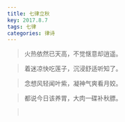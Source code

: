 ```yaml
---
title: 七律立秋
key: 2017.8.7
tags: 七律
categories: 律诗
---
```


<blockquote class="blockquote-center">火热依然已天高，不觉惬意却逍遥。
</blockquote>
<blockquote class="blockquote-center">着迷凉快吃莲子，沉浸舒适听知了。
</blockquote>
<blockquote class="blockquote-center">念想风轻闻叶紫，凝神气爽看月姣。
</blockquote>
<blockquote class="blockquote-center">都说今日该养胃，大肉一碟补秋膘。
</blockquote>
<blockquote class="blockquote-center"></br>
</blockquote>
